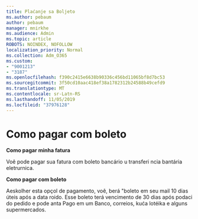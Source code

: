 ```yaml
---
title: Plaćanje sa Boljeto
ms.author: pebaum
author: pebaum
manager: mnirkhe
ms.audience: Admin
ms.topic: article
ROBOTS: NOINDEX, NOFOLLOW
localization_priority: Normal
ms.collection: Adm_O365
ms.custom:
- "9001213"
- "3187"
ms.openlocfilehash: f390c2415e6638b90336c456bd11065bf8d7bc53
ms.sourcegitcommit: 3f50cd10aac418ef38a1782312b24588b49cefd9
ms.translationtype: MT
ms.contentlocale: sr-Latn-RS
ms.lasthandoff: 11/05/2019
ms.locfileid: "37976128"
---
```

# <a name="como-pagar-com-boleto"></a>Como pagar com boleto

**Como pagar minha fatura**

Voê pode pagar sua fatura com boleto bancário u transferi ncia bantária eletrurnica.

**Como pagar com boleto**

Aeskolher esta opçol de pagamento, voê, berá "boleto em seu mail 10 dias úteis após a data roido. Esse boleto terá vencimento de 30 dias após podaci do pedido e pode anta Pago em um Banco, correios, kuća lotéika e alguns supermercados. 